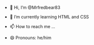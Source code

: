 - 👋 Hi, I’m @Mrfredbear83
- 🌱 I’m currently learning HTML and CSS

- 📫 How to reach me ...
- 😄 Pronouns: he/him


<!---
Mrfredbear83/Mrfredbear83 is a ✨ special ✨ repository because its `README.md` (this file) appears on your GitHub profile.
You can click the Preview link to take a look at your changes.
--->
